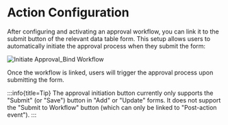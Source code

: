# Action Configuration

After configuring and activating an approval workflow, you can link it to the submit button of the relevant data table form. This setup allows users to automatically initiate the approval process when they submit the form:

![Initiate Approval_Bind Workflow](https://static-docs.nocobase.com/2872ff108c61d7bf6d0bfb19886774c6.png)

Once the workflow is linked, users will trigger the approval process upon submitting the form.

:::info{title=Tip}
The approval initiation button currently only supports the "Submit" (or "Save") button in "Add" or "Update" forms. It does not support the "Submit to Workflow" button (which can only be linked to "Post-action event").
:::
